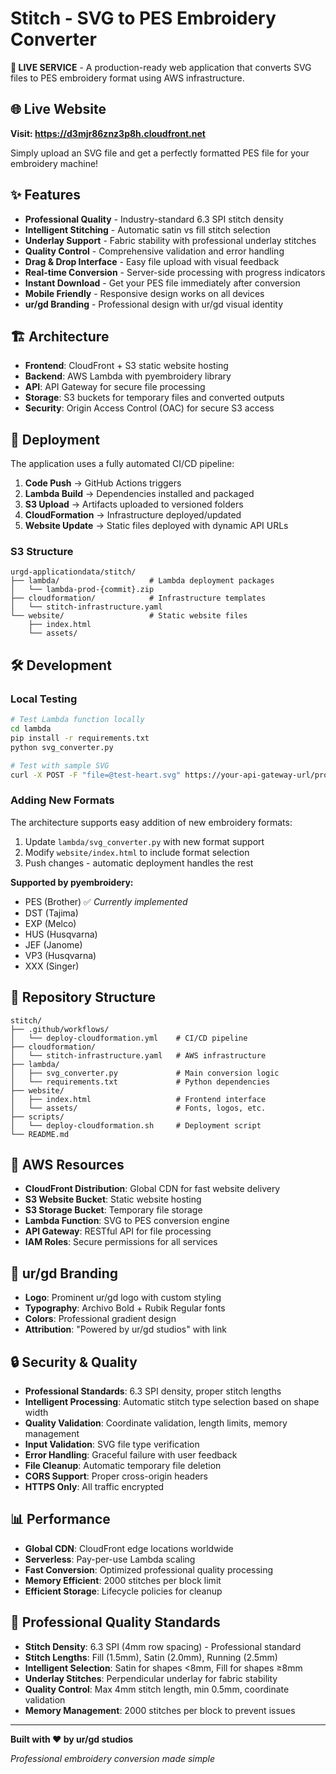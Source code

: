 # Stitch - SVG to PES Embroidery Converter

**🎉 LIVE SERVICE** - A production-ready web application that converts SVG files to PES embroidery format using AWS infrastructure.

## 🌐 Live Website

**Visit: https://d3mjr86znz3p8h.cloudfront.net**

Simply upload an SVG file and get a perfectly formatted PES file for your embroidery machine!

## ✨ Features

- **Professional Quality** - Industry-standard 6.3 SPI stitch density
- **Intelligent Stitching** - Automatic satin vs fill stitch selection
- **Underlay Support** - Fabric stability with professional underlay stitches
- **Quality Control** - Comprehensive validation and error handling
- **Drag & Drop Interface** - Easy file upload with visual feedback
- **Real-time Conversion** - Server-side processing with progress indicators
- **Instant Download** - Get your PES file immediately after conversion
- **Mobile Friendly** - Responsive design works on all devices
- **ur/gd Branding** - Professional design with ur/gd visual identity

## 🏗️ Architecture

- **Frontend**: CloudFront + S3 static website hosting
- **Backend**: AWS Lambda with pyembroidery library
- **API**: API Gateway for secure file processing
- **Storage**: S3 buckets for temporary files and converted outputs
- **Security**: Origin Access Control (OAC) for secure S3 access

## 🚀 Deployment

The application uses a fully automated CI/CD pipeline:

1. **Code Push** → GitHub Actions triggers
2. **Lambda Build** → Dependencies installed and packaged
3. **S3 Upload** → Artifacts uploaded to versioned folders
4. **CloudFormation** → Infrastructure deployed/updated
5. **Website Update** → Static files deployed with dynamic API URLs

### S3 Structure
```
urgd-applicationdata/stitch/
├── lambda/                    # Lambda deployment packages
│   └── lambda-prod-{commit}.zip
├── cloudformation/            # Infrastructure templates
│   └── stitch-infrastructure.yaml
└── website/                   # Static website files
    ├── index.html
    └── assets/
```

## 🛠️ Development

### Local Testing
```bash
# Test Lambda function locally
cd lambda
pip install -r requirements.txt
python svg_converter.py

# Test with sample SVG
curl -X POST -F "file=@test-heart.svg" https://your-api-gateway-url/prod/api
```

### Adding New Formats
The architecture supports easy addition of new embroidery formats:

1. Update `lambda/svg_converter.py` with new format support
2. Modify `website/index.html` to include format selection
3. Push changes - automatic deployment handles the rest

**Supported by pyembroidery:**
- PES (Brother) ✅ *Currently implemented*
- DST (Tajima)
- EXP (Melco) 
- HUS (Husqvarna)
- JEF (Janome)
- VP3 (Husqvarna)
- XXX (Singer)

## 📁 Repository Structure

```
stitch/
├── .github/workflows/
│   └── deploy-cloudformation.yml    # CI/CD pipeline
├── cloudformation/
│   └── stitch-infrastructure.yaml   # AWS infrastructure
├── lambda/
│   ├── svg_converter.py             # Main conversion logic
│   └── requirements.txt             # Python dependencies
├── website/
│   ├── index.html                   # Frontend interface
│   └── assets/                      # Fonts, logos, etc.
├── scripts/
│   └── deploy-cloudformation.sh     # Deployment script
└── README.md
```

## 🔧 AWS Resources

- **CloudFront Distribution**: Global CDN for fast website delivery
- **S3 Website Bucket**: Static website hosting
- **S3 Storage Bucket**: Temporary file storage
- **Lambda Function**: SVG to PES conversion engine
- **API Gateway**: RESTful API for file processing
- **IAM Roles**: Secure permissions for all services

## 🎨 ur/gd Branding

- **Logo**: Prominent ur/gd logo with custom styling
- **Typography**: Archivo Bold + Rubik Regular fonts
- **Colors**: Professional gradient design
- **Attribution**: "Powered by ur/gd studios" with link

## 🔒 Security & Quality

- **Professional Standards**: 6.3 SPI density, proper stitch lengths
- **Intelligent Processing**: Automatic stitch type selection based on shape width
- **Quality Validation**: Coordinate validation, length limits, memory management
- **Input Validation**: SVG file type verification
- **Error Handling**: Graceful failure with user feedback
- **File Cleanup**: Automatic temporary file deletion
- **CORS Support**: Proper cross-origin headers
- **HTTPS Only**: All traffic encrypted

## 📊 Performance

- **Global CDN**: CloudFront edge locations worldwide
- **Serverless**: Pay-per-use Lambda scaling
- **Fast Conversion**: Optimized professional quality processing
- **Memory Efficient**: 2000 stitches per block limit
- **Efficient Storage**: Lifecycle policies for cleanup

## 🎯 Professional Quality Standards

- **Stitch Density**: 6.3 SPI (4mm row spacing) - Professional standard
- **Stitch Lengths**: Fill (1.5mm), Satin (2.0mm), Running (2.5mm)
- **Intelligent Selection**: Satin for shapes <8mm, Fill for shapes ≥8mm
- **Underlay Stitches**: Perpendicular underlay for fabric stability
- **Quality Control**: Max 4mm stitch length, min 0.5mm, coordinate validation
- **Memory Management**: 2000 stitches per block to prevent issues

---

**Built with ❤️ by ur/gd studios**

*Professional embroidery conversion made simple*